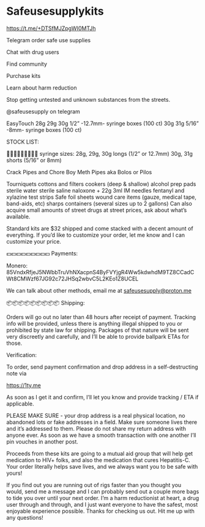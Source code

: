 # Safeusesupplykits

https://t.me/+DTSfMJZpgWI0MTJh

Telegram order safe use supplies

Chat with drug users 

Find community

Purchase kits

Learn about harm reduction

Stop getting untested and unknown substances from the streets. 

@safeusesupply on telegram

EasyTouch
28g 29g 30g 1/2” -12.7mm- syringe boxes (100 ct)
30g 31g 5/16” -8mm- syringe boxes (100 ct)

STOCK LIST:

💉💉💉💉💉💉💉💉💉
syringe sizes: 
28g, 29g, 30g longs (1/2” or 12.7mm)
30g, 31g shorts (5/16” or 8mm)

Crack Pipes and Chore Boy
Meth Pipes aka Bolos or Pilos

Tourniquets
cottons and filters
cookers (deep & shallow)
alcohol prep pads
sterile water
sterile saline
naloxone + 22g 3ml IM needles
fentanyl and xylazine test strips
Safe foil sheets
wound care items (gauze, medical tape, band-aids, etc) sharps containers (several sizes up to 2 gallons) 
Can also acquire small amounts of street drugs at street prices, ask about what’s available. 

Standard kits are $32 shipped and come stacked with a decent amount of everything. If you’d like to customize your order, let me know and I can customize your price. 

💵💵💵💵💵💵💵💵💵
Payments:

Monero: 85VndxRfjeJ5NWbbTruVhNXacpnS4ByFVYjgR4Ww5kdwhdM9TZ8CCadCWt8CMWzf67JG92c72JHSq2wbvC5L2KEo1Z8UCEL

We can talk about other methods, email me at safeusesupply@proton.me



📦📦📦📦📦📦📦📦📦
Shipping:

Orders will go out no later than 48 hours after receipt of payment. Tracking info will be provided, unless there is anything illegal shipped to you or prohibited by state law for shipping. Packages of that nature will be sent very discreetly and carefully, and I’ll be able to provide ballpark ETAs for those. 

Verification:

To order, send payment confirmation and drop address in a self-destructing note via 

https://1ty.me

As soon as I get it and confirm, I’ll let you know and provide tracking / ETA if applicable. 

PLEASE MAKE SURE - your drop address is a real physical location, no abandoned lots or fake addresses in a field. Make sure someone lives there and it’s addressed to them. Please do not share my return address with anyone ever. As soon as we have a smooth transaction with one another I’ll pin vouches in another post. 

Proceeds from these kits are going to a mutual aid group that will help get medication to HIV+ folks, and also the medication that cures Hepatitis-C. Your order literally helps save lives, and we always want you to be safe with yours! 

If you find out you are running out of rigs faster than you thought you would, send me a message and I can probably send out a couple more bags to tide you over until your next order. I’m a harm reductionist at heart, a drug user through and through, and I just want everyone to have the safest, most enjoyable experience possible. Thanks for checking us out. Hit me up with any questions!
